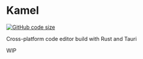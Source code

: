 # Kamel
[![GitHub code size](https://img.shields.io/github/languages/code-size/theboiboi8/kamel?style=for-the-badge&labelColor=000000&color=dfff00)](https://github.com/theboiboi8/kamel)

Cross-platform code editor build with Rust and Tauri

WIP
